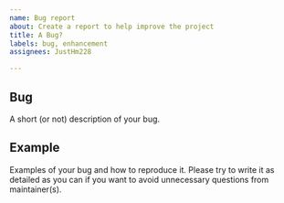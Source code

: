 ```yaml
---
name: Bug report
about: Create a report to help improve the project
title: A Bug?
labels: bug, enhancement
assignees: JustHm228

---
```


## Bug

A short (or not) description of your bug.

## Example

Examples of your bug and how to reproduce it.
Please try to write it as detailed as you can if you want to avoid unnecessary questions from maintainer(s).
